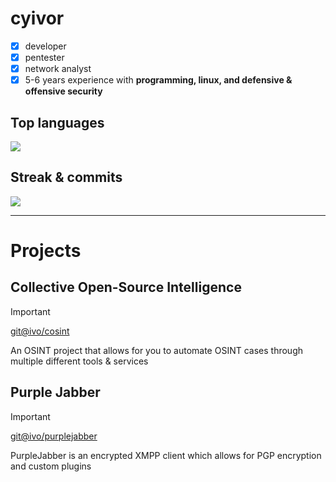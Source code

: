 # cyivor
- [x] developer
- [x] pentester
- [x] network analyst
- [x] 5-6 years experience with **programming, linux, and defensive & offensive security**

## Top languages
![](https://github-readme-stats.vercel.app/api/top-langs/?username=cyivor&layout=compact&theme=dracula&hide_border=true)

## Streak & commits
![](https://github-readme-streak-stats.herokuapp.com?user=cyivor&theme=dracula&hide_border=true&card_width=439)

---

# Projects

## Collective Open-Source Intelligence
> [!IMPORTANT]
> [git@ivo/cosint](https://github.com/cyivor/COSINT)
> 
> An OSINT project that allows for you to automate OSINT cases through multiple different tools & services

## Purple Jabber 
> [!IMPORTANT]
> [git@ivo/purplejabber](https://github.com/cyivor/purplejabber)
> 
> PurpleJabber is an encrypted XMPP client which allows for PGP encryption and custom plugins 
